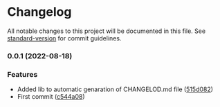 # Changelog

All notable changes to this project will be documented in this file. See [standard-version](https://github.com/conventional-changelog/standard-version) for commit guidelines.

### 0.0.1 (2022-08-18)


### Features

* Added lib to automatic genaration of CHANGELOD.md file ([515d082](https://github.com/thiagosf-dev/dashboard-chakraui-reactjs-typescript-vite/commit/515d0822c070db49b509b977cb1cfdd9141dd4f6))
* First commit ([c544a08](https://github.com/thiagosf-dev/dashboard-chakraui-reactjs-typescript-vite/commit/c544a0844740fc1e012d8ee49cfd133f14fcb480))
